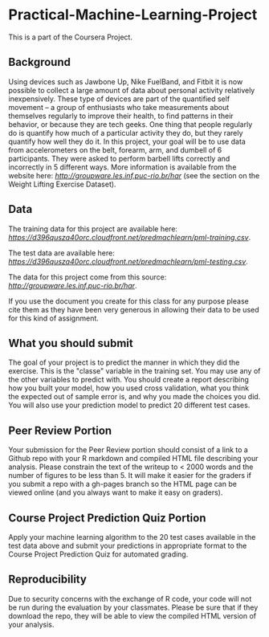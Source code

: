 # Practical-Machine-Learning-Project
This is a part of the Coursera Project.

## Background
Using devices such as Jawbone Up, Nike FuelBand, and Fitbit it is now possible to collect a large amount of data about personal activity relatively inexpensively. 
These type of devices are part of the quantified self movement – a group of enthusiasts who take measurements about themselves regularly to improve their health, to 
find patterns in their behavior, or because they are tech geeks. One thing that people regularly do is quantify how much of a particular activity they do, but they 
rarely quantify how well they do it. In this project, your goal will be to use data from accelerometers on the belt, forearm, arm, and dumbell of 6 participants. They
were asked to perform barbell lifts correctly and incorrectly in 5 different ways. More information is available from the website here: *http://groupware.les.inf.puc-rio.br/har*
(see the section on the Weight Lifting Exercise Dataset).

## Data
The training data for this project are available here: *https://d396qusza40orc.cloudfront.net/predmachlearn/pml-training.csv*.

The test data are available here: *https://d396qusza40orc.cloudfront.net/predmachlearn/pml-testing.csv*.

The data for this project come from this source: *http://groupware.les.inf.puc-rio.br/har*. 

If you use the document you create for this class for any purpose please cite them as they have been very generous in allowing their data to be used for this kind of assignment.

## What you should submit
The goal of your project is to predict the manner in which they did the exercise. This is the "classe" variable in the training set. You may use any of the other variables 
to predict with. You should create a report describing how you built your model, how you used cross validation, what you think the expected out of sample error is, and why 
you made the choices you did. You will also use your prediction model to predict 20 different test cases.

## Peer Review Portion
Your submission for the Peer Review portion should consist of a link to a Github repo with your R markdown and compiled HTML file describing your analysis. Please constrain 
the text of the writeup to < 2000 words and the number of figures to be less than 5. It will make it easier for the graders if you submit a repo with a gh-pages branch so 
the HTML page can be viewed online (and you always want to make it easy on graders).

## Course Project Prediction Quiz Portion
Apply your machine learning algorithm to the 20 test cases available in the test data above and submit your predictions in appropriate format to the Course Project Prediction 
Quiz for automated grading.

## Reproducibility
Due to security concerns with the exchange of R code, your code will not be run during the evaluation by your classmates. Please be sure that if they download the repo, they 
will be able to view the compiled HTML version of your analysis.
